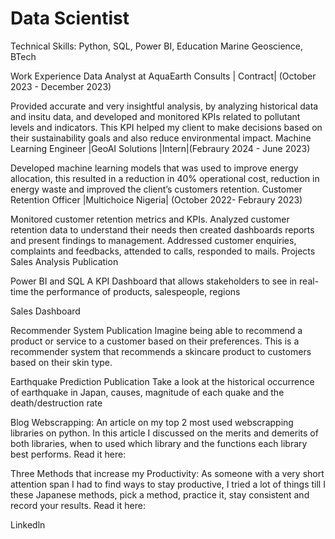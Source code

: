 # Data Scientist

Technical Skills: Python, SQL, Power BI,
Education
Marine Geoscience, BTech

Work Experience
Data Analyst at AquaEarth Consults | Contract| (October 2023 - December 2023)

Provided accurate and very insightful analysis, by analyzing historical data and insitu data, and developed and monitored KPIs related to pollutant levels and indicators. This KPI helped my client to make decisions based on their sustainability goals and also reduce environmental impact.
Machine Learning Engineer |GeoAI Solutions |Intern|(Febraury 2024 - June 2023)

Developed machine learning models that was used to improve energy allocation, this resulted in a reduction in 40% operational cost, reduction in energy waste and improved the client’s customers retention.
Customer Retention Officer |Multichoice Nigeria| (October 2022- Febraury 2023)

Monitored customer retention metrics and KPIs.
Analyzed customer retention data to understand their needs then created dashboards reports and present findings to management.
Addressed customer enquiries, complaints and feedbacks, attended to calls, responded to mails.
Projects
Sales Analysis
Publication

Power BI and SQL A KPI Dashboard that allows stakeholders to see in real-time the performance of products, salespeople, regions

Sales Dashboard

Recommender System
Publication Imagine being able to recommend a product or service to a customer based on their preferences. This is a recommender system that recommends a skincare product to customers based on their skin type.

Earthquake Prediction
Publication Take a look at the historical occurrence of earthquake in Japan, causes, magnitude of each quake and the death/destruction rate

Blog
Webscrapping: An article on my top 2 most used webscrapping libraries on python. In this article I discussed on the merits and demerits of both libraries, when to used which library and the functions each library best performs. Read it here:

Three Methods that increase my Productivity: As someone with a very short attention span I had to find ways to stay productive, I tried a lot of things till I these Japanese methods, pick a method, practice it, stay consistent and record your results. Read it here:

Linkedln
